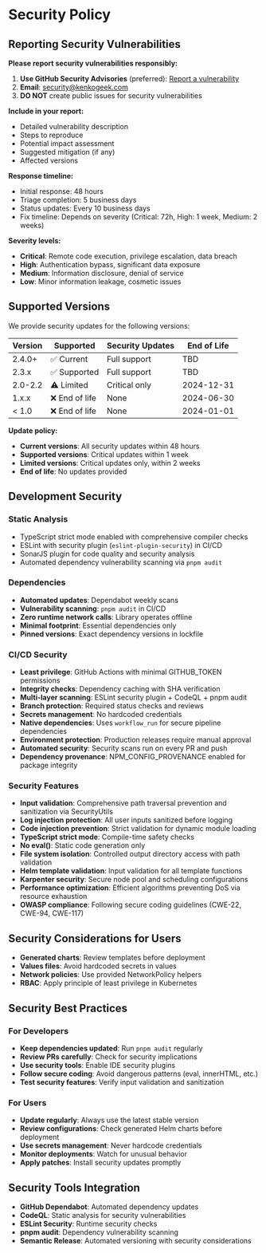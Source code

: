 # Security Policy

## Reporting Security Vulnerabilities

**Please report security vulnerabilities responsibly:**

1. **Use GitHub Security Advisories** (preferred): [Report a vulnerability](https://github.com/KenkoGeek/timonel/security/advisories/new)
2. **Email**: [security@kenkogeek.com](mailto:security@kenkogeek.com)
3. **DO NOT** create public issues for security vulnerabilities

**Include in your report:**

- Detailed vulnerability description
- Steps to reproduce
- Potential impact assessment
- Suggested mitigation (if any)
- Affected versions

**Response timeline:**

- Initial response: 48 hours
- Triage completion: 5 business days
- Status updates: Every 10 business days
- Fix timeline: Depends on severity (Critical: 72h, High: 1 week, Medium: 2 weeks)

**Severity levels:**

- **Critical**: Remote code execution, privilege escalation, data breach
- **High**: Authentication bypass, significant data exposure
- **Medium**: Information disclosure, denial of service
- **Low**: Minor information leakage, cosmetic issues

## Supported Versions

We provide security updates for the following versions:

| Version | Supported      | Security Updates | End of Life |
|---------|----------------|------------------|-------------|
| 2.4.0+  | ✅ Current     | Full support     | TBD         |
| 2.3.x   | ✅ Supported   | Full support     | TBD         |
| 2.0-2.2 | ⚠️ Limited     | Critical only    | 2024-12-31  |
| 1.x.x   | ❌ End of life | None             | 2024-06-30  |
| < 1.0   | ❌ End of life | None             | 2024-01-01  |

**Update policy:**
- **Current versions**: All security updates within 48 hours
- **Supported versions**: Critical updates within 1 week
- **Limited versions**: Critical updates only, within 2 weeks
- **End of life**: No updates provided

## Development Security

### Static Analysis

- TypeScript strict mode enabled with comprehensive compiler checks
- ESLint with security plugin (`eslint-plugin-security`) in CI/CD
- SonarJS plugin for code quality and security analysis
- Automated dependency vulnerability scanning via `pnpm audit`

### Dependencies

- **Automated updates**: Dependabot weekly scans
- **Vulnerability scanning**: `pnpm audit` in CI/CD
- **Zero runtime network calls**: Library operates offline
- **Minimal footprint**: Essential dependencies only
- **Pinned versions**: Exact dependency versions in lockfile

### CI/CD Security

- **Least privilege**: GitHub Actions with minimal GITHUB_TOKEN permissions
- **Integrity checks**: Dependency caching with SHA verification
- **Multi-layer scanning**: ESLint security plugin + CodeQL + pnpm audit
- **Branch protection**: Required status checks and reviews
- **Secrets management**: No hardcoded credentials
- **Native dependencies**: Uses `workflow_run` for secure pipeline dependencies
- **Environment protection**: Production releases require manual approval
- **Automated security**: Security scans run on every PR and push
- **Dependency provenance**: NPM_CONFIG_PROVENANCE enabled for package integrity

### Security Features

- **Input validation**: Comprehensive path traversal prevention and sanitization via SecurityUtils
- **Log injection protection**: All user inputs sanitized before logging
- **Code injection prevention**: Strict validation for dynamic module loading
- **TypeScript strict mode**: Compile-time safety checks
- **No eval()**: Static code generation only
- **File system isolation**: Controlled output directory access with path validation
- **Helm template validation**: Input validation for all template functions
- **Karpenter security**: Secure node pool and scheduling configurations
- **Performance optimization**: Efficient algorithms preventing DoS via resource exhaustion
- **OWASP compliance**: Following secure coding guidelines (CWE-22, CWE-94, CWE-117)

## Security Considerations for Users

- **Generated charts**: Review templates before deployment
- **Values files**: Avoid hardcoded secrets in values
- **Network policies**: Use provided NetworkPolicy helpers
- **RBAC**: Apply principle of least privilege in Kubernetes

## Security Best Practices

### For Developers

- **Keep dependencies updated**: Run `pnpm audit` regularly
- **Review PRs carefully**: Check for security implications
- **Use security tools**: Enable IDE security plugins
- **Follow secure coding**: Avoid dangerous patterns (eval, innerHTML, etc.)
- **Test security features**: Verify input validation and sanitization

### For Users

- **Update regularly**: Always use the latest stable version
- **Review configurations**: Check generated Helm charts before deployment
- **Use secrets management**: Never hardcode credentials
- **Monitor deployments**: Watch for unusual behavior
- **Apply patches**: Install security updates promptly

## Security Tools Integration

- **GitHub Dependabot**: Automated dependency updates
- **CodeQL**: Static analysis for security vulnerabilities
- **ESLint Security**: Runtime security checks
- **pnpm audit**: Dependency vulnerability scanning
- **Semantic Release**: Automated versioning with security considerations
